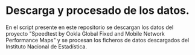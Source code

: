 # Descarga y procesado de los datos.
En el script presente en este repositorio se descargan los datos del proyecto "Speedtest by Ookla Global Fixed and Mobile Network Performance Maps" y se procesan los ficheros de datos descargados del Instituto Nacional de Estadística.
